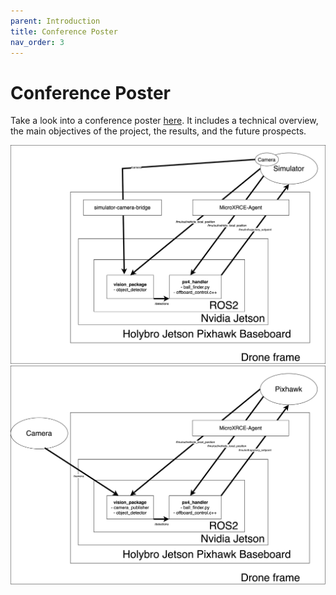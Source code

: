 ```yaml
---
parent: Introduction
title: Conference Poster
nav_order: 3
---
```


# Conference Poster

Take a look into a conference poster [here](../assets/Find_my_kitten_gala_poster.pdf). It includes a technical overview, the main objectives of the project, the results, and the future prospects.

![Simulator Architecture](../assets/SimulatorArchitecture.png)
![RealLife-Architecture](../assets/RealLife-Architecture.png)